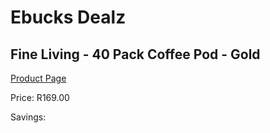 
# Ebucks Dealz
## Fine Living - 40 Pack Coffee Pod - Gold
[Product Page](https://www.ebucks.com/web/shop/productSelected.do?prodId=1202497306&catId=704984897)

Price: R169.00

Savings: 


	